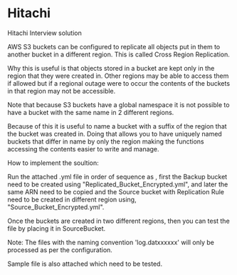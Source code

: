 # Hitachi
Hitachi Interview solution

AWS S3 buckets can be configured to replicate all objects put in them to another bucket in a different region. This is called Cross Region Replication.

Why this is useful is that objects stored in a bucket are kept only in the region that they were created in. Other regions may be able to access them if allowed but if a regional outage were to occur the contents of the buckets in that region may not be accessible.

Note that because S3 buckets have a global namespace it is not possible to have a bucket with the same name in 2 different regions.

Because of this it is useful to name a bucket with a suffix of the region that the bucket was created in. Doing that allows you to have uniquely named buckets that differ in name by only the region making the functions accessing the contents easier to write and manage.

How to implement the soultion:

Run the attached .yml file in order of sequence as , first the Backup bucket need to be created using "Replicated_Bucket_Encrypted.yml", and later the same ARN need to be copied and the Source bucket with Replication Rule need to be created in different region using, "Source_Bucket_Encrypted.yml".

Once the buckets are created in two different regions, then you can test the file by placing it in SourceBucket.

Note: The files with the naming convention 'log.datxxxxxx' will only be processed as per the configuration.

Sample file is also attached which need to be tested.
